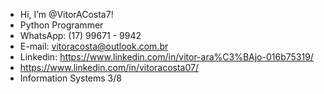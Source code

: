 - Hi, I’m @VitorACosta7!
- Python Programmer
- WhatsApp: (17) 99671 - 9942
- E-mail: vitoracosta@outlook.com.br
- Linkedin: https://www.linkedin.com/in/vitor-ara%C3%BAjo-016b75319/
- https://www.linkedin.com/in/vitoracosta07/
- Information Systems 3/8

